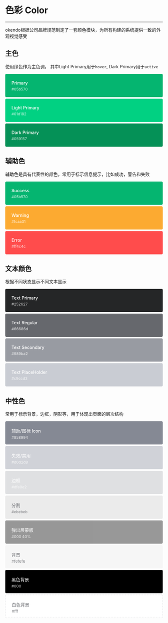 <style lang="less">
  .demo-color-box {
    border-radius: 4px;
    padding: 20px;
    margin: 5px 0;
    height: 74px;
    box-sizing: border-box;
    color: #fff;
    font-size: 14px;
    font-weight: 500;

    .value {
      font-size: 12px;
      opacity: 0.69;
      line-height: 24px;
    }
  }

  .bg-primary {
    background-color: #05b570;
  }

  .bg-primary-light {
    background-color: #01d182;
  }

  .bg-primary-dark {
    background-color: #059157;
  }

  .bg-success {
    background-color: #05b570;
  }

  .bg-warning {
    background-color: #fcaa31;
  }

  .bg-error {
    background-color: #ff4c4c;
  }

  .bg-text-primary {
    background-color: #252627;
  }

  .bg-text-regular {
    background-color: #66686d;
  }

  .bg-text-secondary {
    background-color: #989ba2;
  }

  .bg-text-placeholder {
    background-color: #c9ccd3;
  }

  .bg-aid-icon {
    background-color: #858994;
  }

  .bg-aid-disabled {
    background-color: #d0d2d8;
  }

  .bg-aid-border {
    background-color: #dfe0e2;
  }

  .bg-aid-divider {
    background-color: #ebebeb;
    color: #66686d;
  }

  .bg-aid-modal {
    background-color: #000;
    opacity: .4;
  }

  .bg-aid-background {
    background-color: #f6f6f6;
    color: #66686d;
  }

  .bg-aid-white-background {
    background-color: #fff;
    border: 1px dashed #dfe0e2;
    color: #66686d;
  }

  .bg-aid-blank-background {
    background-color: #000;
  }

  [class*=" bg-border-"] {
    color: #989ba2;
  }
</style> 
# 色彩 Color

---

okendo根据公司品牌规范制定了一套颜色模块，为所有构建的系统提供一致的外观视觉感受

## 主色

使用绿色作为主色调， 其中Light Primary用于`hover`, Dark Primary用于`active`
<o-row :gutter="16">
  <o-col :span="8">
    <div class="demo-color-box bg-primary">
      Primary
      <div class="value">#05b570</div>
    </div>
  </o-col>
  <o-col :span="8">
    <div class="demo-color-box bg-primary-light">
      Light Primary
      <div class="value">#01d182</div>
    </div>
  </o-col>
  <o-col :span="8">
    <div class="demo-color-box bg-primary-dark">
      Dark Primary
      <div class="value">#059157</div>
    </div>
  </o-col>
</o-row>

## 辅助色

辅助色是具有代表性的颜色，常用于标示信息提示，比如成功，警告和失败

<o-row :gutter="16">
  <o-col :span="8">
    <div class="demo-color-box bg-success">
      Success
      <div class="value">#05b570</div>
    </div>
  </o-col>
  <o-col :span="8">
    <div class="demo-color-box bg-warning">
      Warning
      <div class="value">#fcaa31</div>
    </div>
  </o-col>
  <o-col :span="8">
    <div class="demo-color-box bg-error">
      Error
      <div class="value">#ff4c4c</div>
    </div>
  </o-col>
</o-row>

## 文本颜色

根据不同状态显示不同文本显示

<o-row :gutter="16">
  <o-col :span="6">
    <div class="demo-color-box bg-text-primary">
      Text Primary
      <div class="value">#252627</div>
    </div>
  </o-col>
  <o-col :span="6">
    <div class="demo-color-box bg-text-regular">
      Text Regular
      <div class="value">#66686d</div>
    </div>
  </o-col>
  <o-col :span="6">
    <div class="demo-color-box bg-text-secondary">
      Text Secondary
      <div class="value">#989ba2</div>
    </div>
  </o-col>
  <o-col :span="6">
    <div class="demo-color-box bg-text-placeholder">
      Text PlaceHolder
      <div class="value">#c9ccd3</div>
    </div>
  </o-col>
</o-row>


## 中性色

常用于标示背景，边框，阴影等，用于体现出页面的层次结构

<o-row :gutter="16">
  <o-col :span="6">
    <div class="demo-color-box bg-aid-icon">
      辅助/图标 Icon
      <div class="value">#858994</div>
    </div>
  </o-col>
  <o-col :span="6">
    <div class="demo-color-box bg-aid-disabled">
      失效/禁用
      <div class="value">#d0d2d8</div>
    </div>
  </o-col>
  <o-col :span="6">
    <div class="demo-color-box bg-aid-border">
      边框
      <div class="value">#dfe0e2</div>
    </div>
  </o-col>
  <o-col :span="6">
    <div class="demo-color-box bg-aid-divider">
      分割
      <div class="value">#ebebeb</div>
    </div>
  </o-col>
</o-row>
<o-row :gutter="16">
  <o-col :span="6">
    <div class="demo-color-box bg-aid-modal">
      弹出层蒙版
      <div class="value">#000 40%</div>
    </div>
  </o-col>
  <o-col :span="6">
    <div class="demo-color-box bg-aid-background">
      背景
      <div class="value">#f6f6f6</div>
    </div>
  </o-col>
  <o-col :span="6">
    <div class="demo-color-box bg-aid-blank-background">
      黑色背景
      <div class="value">#000</div>
    </div>
  </o-col>
  <o-col :span="6">
    <div class="demo-color-box bg-aid-white-background">
      白色背景
      <div class="value">#fff</div>
    </div>
  </o-col>
</o-row>
